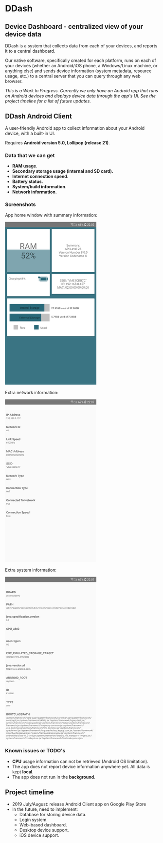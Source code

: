# DDash


## Device Dashboard - centralized view of your device data

DDash is a system that collects data from each of your devices, and reports it to a central dashboard. 

Our native software, specifically created for each platform, runs on each of your devices (whether an Android/iOS phone, a Windows/Linux machine, or anything else) and sends device information (system metadata, resource usage, etc.) to a central server that you can query through any web browser.

*This is a Work In Progress. Currently we only have an Android app that runs on Android devices and displays device data through the app's UI. See the project timeline for a list of future updates.*


## DDash Android Client

A user-friendly Android app to collect information about your Android device, with a built-in UI.

Requires **Android version 5.0, Lollipop (release 21)**.

### Data that we can get
* **RAM usage**.
* **Secondary storage usage (internal and SD card).**
* **Internet connection speed.**
* **Battery status.**
* **System/build information.**
* **Network information.**

### Screenshots
<p>App home window with summary information:</p>
<img alt="app home window" src=/screenshots/device-2019-07-17-homepage.png>

<p>Extra network information:</p>
<img alt="extra network info window" src=/screenshots/device-2019-07-17-network-extra.png>

<p>Extra system information:</p>
<img alt="extra system info window" src=/screenshots/device-2019-07-17-system-extra.png>

### Known issues or TODO's
* **CPU** usage information can not be retrieved (Android OS limitation).
* The app does not report device information anywhere yet. All data is kept **local**.
* The app does not run in the **background**.


## Project timeline

* 2019 July/August: release Android Client app on Google Play Store
* In the future, need to implement:
  * Database for storing device data.
  * Login system.
  * Web-based dashboard.
  * Desktop device support.
  * iOS device support.
